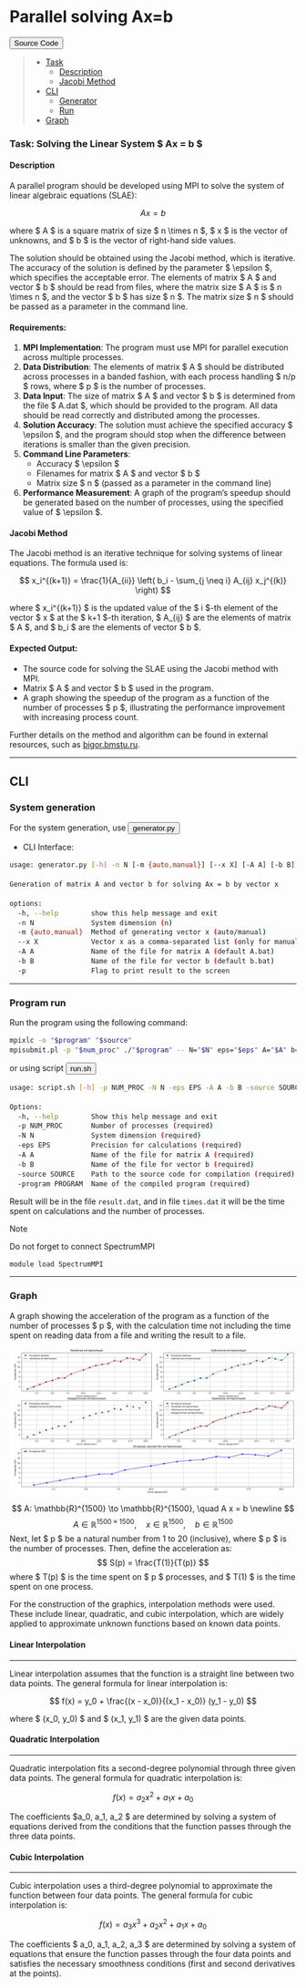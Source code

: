 # Parallel solving Ax=b
<a href="prac/test.c"><button>Source Code</button></a>

> - [Task](#task-solving-the-linear-system) 
>   - [Description](#description) 
>   - [Jacobi Method](#jacobi-method)
> - [CLI](#cli)
>   - [Generator](#system-generation)
>   - [Run](#program-run)
> - [Graph](#graph)
### Task: Solving the Linear System $ Ax = b $
#### Description
A parallel program should be developed using MPI to solve the system of linear algebraic equations (SLAE):

$$Ax = b$$


where $ A $ is a square matrix of size $ n \times n $, $ x $ is the vector of unknowns, and $ b $ is the vector of right-hand side values.

The solution should be obtained using the Jacobi method, which is iterative. The accuracy of the solution is defined by the parameter $ \epsilon $, which specifies the acceptable error. The elements of matrix $ A $ and vector $ b $ should be read from files, where the matrix size $ A $ is $ n \times n $, and the vector $ b $ has size $ n $. The matrix size $ n $ should be passed as a parameter in the command line.

#### Requirements:
1. **MPI Implementation**: The program must use MPI for parallel execution across multiple processes.
2. **Data Distribution**: The elements of matrix $ A $ should be distributed across processes in a banded fashion, with each process handling $ n/p $ rows, where $ p $ is the number of processes.
3. **Data Input**: The size of matrix $ A $ and vector $ b $ is determined from the file $ A.dat $, which should be provided to the program. All data should be read correctly and distributed among the processes.
4. **Solution Accuracy**: The solution must achieve the specified accuracy $ \epsilon $, and the program should stop when the difference between iterations is smaller than the given precision.
5. **Command Line Parameters**:
   - Accuracy $ \epsilon $
   - Filenames for matrix $ A $ and vector $ b $
   - Matrix size $ n $ (passed as a parameter in the command line)
6. **Performance Measurement**: A graph of the program’s speedup should be generated based on the number of processes, using the specified value of $ \epsilon $.

#### Jacobi Method
The Jacobi method is an iterative technique for solving systems of linear equations. The formula used is:

$$
x_i^{(k+1)} = \frac{1}{A_{ii}} \left( b_i - \sum_{j \neq i} A_{ij} x_j^{(k)} \right)
$$

where $ x_i^{(k+1)} $ is the updated value of the $ i $-th element of the vector $ x $ at the $ k+1 $-th iteration, $ A_{ij} $ are the elements of matrix $ A $, and $ b_i $ are the elements of vector $ b $.

#### Expected Output:
- The source code for solving the SLAE using the Jacobi method with MPI.
- Matrix $ A $ and vector $ b $ used in the program.
- A graph showing the speedup of the program as a function of the number of processes $ p $, illustrating the performance improvement with increasing process count.

Further details on the method and algorithm can be found in external resources, such as [bigor.bmstu.ru](http://bigor.bmstu.ru/?cnt/?doc=Parallel/ch030203.mod).

---

## CLI
### System generation

For the system generation, use <a href="prac/generator.py"><button>generator.py</button></a>

- CLI Interface:
```bash
usage: generator.py [-h] -n N [-m {auto,manual}] [--x X] [-A A] [-b B] [-p]

Generation of matrix A and vector b for solving Ax = b by vector x

options:
  -h, --help        show this help message and exit
  -n N              System dimension (n)
  -m {auto,manual}  Method of generating vector x (auto/manual)
  --x X             Vector x as a comma-separated list (only for manual)      
  -A A              Name of the file for matrix A (default A.bat)
  -b B              Name of the file for vector b (default b.bat)
  -p                Flag to print result to the screen
```

---
### Program run
Run the program using the following command:

```bash
mpixlc -o "$program" "$source"
mpisubmit.pl -p "$num_proc" ./"$program" -- N="$N" eps="$eps" A="$A" b="$b"
```
or using script <a href="prac/run.sh"><button>run.sh</button></a>
```bash
usage: script.sh [-h] -p NUM_PROC -N N -eps EPS -A A -b B -source SOURCE -program PROGRAM

Options:
  -h, --help        Show this help message and exit
  -p NUM_PROC       Number of processes (required)
  -N N              System dimension (required)
  -eps EPS          Precision for calculations (required)
  -A A              Name of the file for matrix A (required)
  -b B              Name of the file for vector b (required)
  -source SOURCE    Path to the source code for compilation (required)
  -program PROGRAM  Name of the compiled program (required)
```

Result will be in the file `result.dat`, and in file `times.dat`
it will be the time spent on calculations and the number of processes.

> [!NOTE]
> Do not forget to connect SpectrumMPI 
> ```bash
> module load SpectrumMPI
> ```

---
### Graph
A graph showing the acceleration of the program as a function of the number of processes $ p $, with the calculation time not including the time spent on reading data from a file and writing the result to a file.

![acceleration](Graph/Figure_1.png)

$$
A: \mathbb{R}^{1500} \to \mathbb{R}^{1500}, \quad A x = b \newline
$$
$$
A \in \mathbb{R}^{1500 \times 1500}, \quad x \in \mathbb{R}^{1500}, \quad b \in \mathbb{R}^{1500}
$$
Next, let $ p $ be a natural number from 1 to 20 (inclusive), where $ p $ is the number of processes. Then, define the acceleration as:
$$
S(p) = \frac{T(1)}{T(p)}
$$
where $ T(p) $ is the time spent on $ p $ processes, and $ T(1) $ is the time spent on one process.

For the construction of the graphics, interpolation methods were used. These include linear, quadratic, and cubic interpolation, which are widely applied to approximate unknown functions based on known data points.

#### Linear Interpolation
---
Linear interpolation assumes that the function is a straight line between two data points. The general formula for linear interpolation is:

$$
f(x) = y_0 + \frac{(x - x_0)}{(x_1 - x_0)} (y_1 - y_0)
$$

where $
 (x_0, y_0) $
 and $
 (x_1, y_1) $
 are the given data points.

#### Quadratic Interpolation
---
Quadratic interpolation fits a second-degree polynomial through three given data points. The general formula for quadratic interpolation is:

$$
f(x) = a_2 x^2 + a_1 x + a_0
$$

The coefficients $a_0, a_1, a_2 $
are determined by solving a system of equations derived from the conditions that the function passes through the three data points.

#### Cubic Interpolation
---
Cubic interpolation uses a third-degree polynomial to approximate the function between four data points. The general formula for cubic interpolation is:

$$
f(x) = a_3 x^3 + a_2 x^2 + a_1 x + a_0
$$

The coefficients $
 a_0, a_1, a_2, a_3 $
 are determined by solving a system of equations that ensure the function passes through the four data points and satisfies the necessary smoothness conditions (first and second derivatives at the points).


